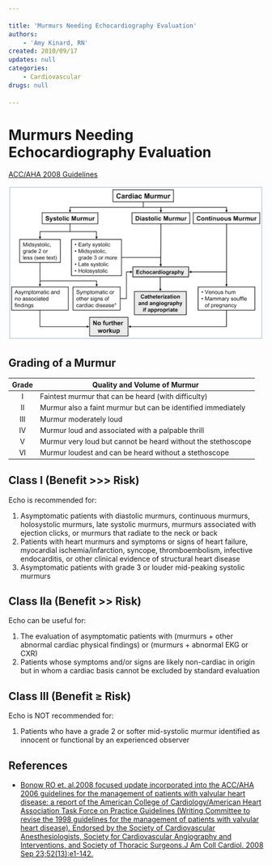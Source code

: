 ```yaml
---

title: 'Murmurs Needing Echocardiography Evaluation'
authors:
    - 'Amy Kinard, RN'
created: 2010/09/17
updates: null
categories:
    - Cardiovascular
drugs: null

---
```




# Murmurs Needing Echocardiography Evaluation

[ACC/AHA 2008 Guidelines](http://www.ncbi.nlm.nih.gov/pubmed/?term=18848134)

![](image-1.png)

## Grading of a Murmur

| **Grade**  |  **Quality and Volume of Murmur**     |
|:-----:|--------------------------------------------------------------|
| I   | Faintest murmur that can be heard (with difficulty)          |
| II  | Murmur also a faint murmur but can be identified immediately |
| III | Murmur moderately loud                                       |
| IV  | Murmur loud and associated with a palpable thrill            |
| V   | Murmur very loud but cannot be heard without the stethoscope |
| VI  | Murmur loudest and can be heard without a stethoscope        |

## Class I (Benefit &gt;&gt;&gt; Risk)

Echo is recommended for:

1.  Asymptomatic patients with diastolic murmurs, continuous murmurs, holosystolic murmurs, late systolic murmurs, murmurs associated with ejection clicks, or murmurs that radiate to the neck or back
2.  Patients with heart murmurs and symptoms or signs of heart failure, myocardial ischemia/infarction, syncope, thromboembolism, infective endocarditis, or other clinical evidence of structural heart disease
3.  Asymptomatic patients with grade 3 or louder mid-peaking systolic murmurs

## Class IIa (Benefit &gt;&gt; Risk)

Echo can be useful for:

1.  The evaluation of asymptomatic patients with (murmurs + other abnormal cardiac physical findings) or (murmurs + abnormal EKG or CXR)
2.  Patients whose symptoms and/or signs are likely non-cardiac in origin but in whom a cardiac basis cannot be excluded by standard evaluation

## Class III (Benefit ≥ Risk)

Echo is NOT recommended for:

1. Patients who have a grade 2 or softer mid-systolic murmur identified as innocent or functional by an experienced observer

## References

-   [Bonow RO et. al.2008 focused update incorporated into the ACC/AHA 2006 guidelines for the management of patients with valvular heart disease: a report of the American College of Cardiology/American Heart Association Task Force on Practice Guidelines (Writing Committee to revise the 1998 guidelines for the management of patients with valvular heart disease). Endorsed by the Society of Cardiovascular Anesthesiologists, Society for Cardiovascular Angiography and Interventions, and Society of Thoracic Surgeons.J Am Coll Cardiol. 2008 Sep 23;52(13):e1-142.](http://www.ncbi.nlm.nih.gov/pubmed/?term=18848134)

